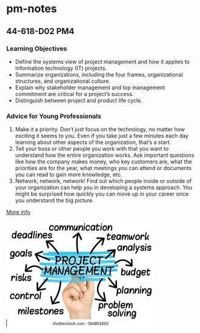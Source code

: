 # **pm-notes**

## **44-618-D02 PM4**

### **Learning Objectives**
* Define the systems view of project management and how it applies to information technology (IT) projects.
* Summarize organizations, including the four frames, organizational structures, and organizational culture.
* Explain why stakeholder management and top management commitment are critical for a project’s success.
* Distinguish between project and product life cycle.


### **Advice for Young Professionals**
1. Make it a priority. Don’t just focus on the technology, no matter how exciting it seems to you. Even if you take just a few minutes each day learning about other aspects of the organization, that’s a start. 
2. Tell your boss or other people you work with that you want to understand how the entire organization works. Ask important questions like how the company makes money, who key customers are, what the priorities are for the year, what meetings you can attend or documents you can read to gain more knowledge, etc. 
3. Network, network, network! Find out which people inside or outside of your organization can help you in developing a systems approach. You might be surprised how quickly you can move up in your career once you understand the big picture.


 [More info](https://en.wikipedia.org/wiki/Project_management)

 ![Photo](Image/PM.jpg)





